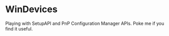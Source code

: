 WinDevices
==========

Playing with SetupAPI and PnP Configuration Manager APIs. Poke me if you find it useful.
